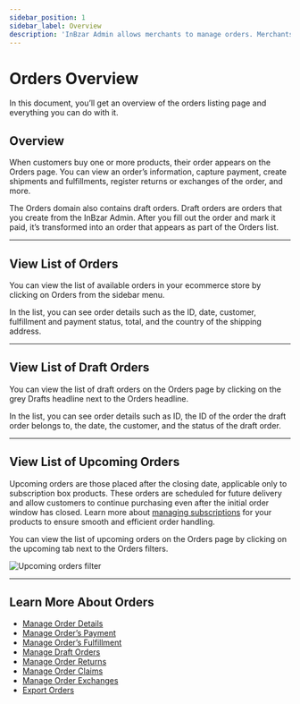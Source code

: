 ```yaml
---
sidebar_position: 1
sidebar_label: Overview
description: 'InBzar Admin allows merchants to manage orders. Merchants can view order information, capture payment, create shipments and fulfillments, and more.'
---
```


# Orders Overview

In this document, you’ll get an overview of the orders listing page and everything you can do with it.

## Overview

When customers buy one or more products, their order appears on the Orders page. You can view an order’s information, capture payment, create shipments and fulfillments, register returns or exchanges of the order, and more.

The Orders domain also contains draft orders. Draft orders are orders that you create from the InBzar Admin. After you fill out the order and mark it paid, it’s transformed into an order that appears as part of the Orders list.

---

## View List of Orders

You can view the list of available orders in your ecommerce store by clicking on Orders from the sidebar menu.

In the list, you can see order details such as the ID, date, customer, fulfillment and payment status, total, and the country of the shipping address.

---

## View List of Draft Orders

You can view the list of draft orders on the Orders page by clicking on the grey Drafts headline next to the Orders headline.

In the list, you can see order details such as ID, the ID of the order the draft order belongs to, the date, the customer, and the status of the draft order.

---

## View List of Upcoming Orders

Upcoming orders are those placed after the closing date, applicable only to subscription box products. These orders are scheduled for future delivery and allow customers to continue purchasing even after the initial order window has closed. Learn more about [managing subscriptions](../products/manage-subscriptions) for your products to ensure smooth and efficient order handling.

You can view the list of upcoming orders on the Orders page by clicking on the upcoming tab next to the Orders filters.

![Upcoming orders filter](/img/upcoming-orders-filter.png)

---

## Learn More About Orders

- [Manage Order Details](./manage.mdx)
- [Manage Order’s Payment](./payments.md)
- [Manage Order’s Fulfillment](./fulfillments.mdx)
- [Manage Draft Orders](./drafts.mdx)
- [Manage Order Returns](./returns.mdx)
- [Manage Order Claims](./claims.mdx)
- [Manage Order Exchanges](./exchange.mdx)
- [Export Orders](./export.mdx)
